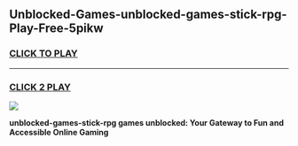 
## Unblocked-Games-unblocked-games-stick-rpg-Play-Free-5pikw
<h3>
<a href="https://premium76.site?title=unblocked-games-stick-rpg&ref=17A">CLICK TO PLAY</a></h3>
<hr>

<h3>
<a href="https://premium76.site?title=unblocked-games-stick-rpg&ref=17A">CLICK 2 PLAY</a>
  
</h3>

<a href="https://premium76.site?title=unblocked-games-stick-rpg&ref=17A"><img src="https://clearcache.store/games.png"></a>


**unblocked-games-stick-rpg games unblocked: Your Gateway to Fun and Accessible Online Gaming**
